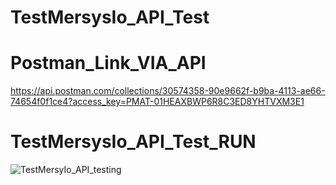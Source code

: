 # TestMersysIo_API_Test


# Postman_Link_VIA_API

https://api.postman.com/collections/30574358-90e9662f-b9ba-4113-ae66-74654f0f1ce4?access_key=PMAT-01HEAXBWP6R8C3ED8YHTVXM3E1


# TestMersysIo_API_Test_RUN

![TestMersyIo_API_testing](https://github.com/korhanbozdemir/TestMersysIo_API_Test/assets/141068200/279b4709-58f2-4a2f-9ee3-877e27393a6d)
